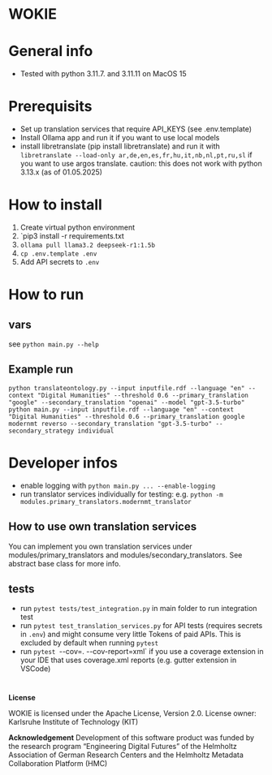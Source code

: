 # WOKIE

# General info
- Tested with python 3.11.7. and 3.11.11 on MacOS 15

# Prerequisits
- Set up translation services that require API_KEYS (see .env.template)
- Install Ollama app and run it if you want to use local models
- install libretranslate (pip install libretranslate) and run it with `libretranslate --load-only ar,de,en,es,fr,hu,it,nb,nl,pt,ru,sl` if you want to use argos translate. caution: this does not work with python 3.13.x (as of 01.05.2025)

# How to install

1. Create virtual python environment
2. `pip3 install -r requirements.txt
3. `ollama pull llama3.2 deepseek-r1:1.5b`
4. `cp .env.template .env`
5. Add API secrets to `.env`

# How to run
## vars
see `python main.py --help`

## Example run
`python translateontology.py --input inputfile.rdf --language "en" --context "Digital Humanities" --threshold 0.6 --primary_translation "google" --secondary_translation "openai" --model "gpt-3.5-turbo"`
`python main.py --input inputfile.rdf --language "en" --context "Digital Humanities" --threshold 0.6 --primary_translation google modernmt reverso --secondary_translation "gpt-3.5-turbo" --secondary_strategy individual`

# Developer infos
- enable logging with `python main.py ... --enable-logging`
- run translator services individually for testing: e.g. `python -m modules.primary_translators.modernmt_translator`

## How to use own translation services
You can implement you own translation services under modules/primary_translators and modules/secondary_translators. See abstract base class for more info.
## tests
- run `pytest tests/test_integration.py` in main folder to run integration test
- run `pytest test_translation_services.py`  for API tests (requires secrets in `.env`) and might consume very little Tokens of paid APIs. This is excluded by default when running `pytest`
- run `pytest `--cov=. --cov-report=xml` if you use a coverage extension in your IDE that uses coverage.xml reports (e.g. gutter extension in VSCode)

# 

**License**

WOKIE is licensed under the Apache License, Version 2.0. 
License owner: Karlsruhe Institute of Technology (KIT)

**Acknowledgement**
Development of this software product was funded by the research program “Engineering Digital Futures” of the Helmholtz Association of German Research Centers and the Helmholtz Metadata Collaboration Platform (HMC)